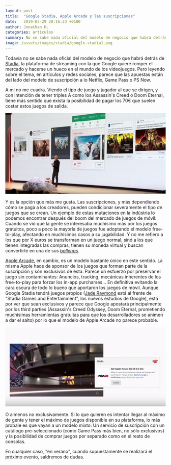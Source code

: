 ```yaml
---
layout: post
title:  "Google Stadia, Apple Arcade y las suscripciones"
date:   2019-03-29 20:16:23 +0100
author: Jonathan H.
categories: articulos
summary: No se sabe nada oficial del modelo de negocio que habrá detrás de Stadia, pero leyendo sobre el tema, en artículos y redes sociales, las apuestas están del lado del modelo de suscripción a lo Netflix, Game Pass o PS Now. A mi no me cuadra.
image: /assets/images/stadia/google-stadia1.png
---
```

Todavía no se sabe nada oficial del modelo de negocio que habrá detrás de [Stadia](https://store.google.com/magazine/stadia), la plataforma de streaming con la que Google quiere romper el mercado y hacerse un hueco en el mundo de los videojuegos. Pero leyendo sobre el tema, en artículos y redes sociales, parece que las apuestas están del lado del modelo de suscripción a lo Netflix, Game Pass o PS Now.

A mi no me cuadra. Viendo el tipo de juego y jugador al que se dirigen, y con intención de tener triples A como los Assassin's Creed o Doom Eternal, tiene más sentido que exista la posibilidad de pagar los 70€ que suelen costar estos juegos de salida.

![Google Stadia section in Google Play!](/assets/images/stadia/google-stadia1.png)

Y es la opción que más me gusta. Las suscripciones, y más dependiendo cómo se paga a los creadores, pueden condicionar severamente el tipo de juegos que se crean. Un ejemplo de estas mutaciones en la indústria lo podemos encontrar después del boom del mercado de juegos de móvil: Cuando se vió que la gente se interesaba muchísimo más por los juegos gratuitos, poco a poco la mayoría de juegos fue adoptando el modelo free-to-play, afectando en muchísimos casos a su jugabilidad. Y no me refiero a los que por X euros se transforman en un juego normal, sinó a los que tienen integradas las compras, tienen su moneda virtual y buscan convertirte en una de sus [_ballenas_](https://kotaku.com/who-are-the-whales-driving-free-to-play-gaming-youd-1197333118).

[Apple Arcade](https://www.apple.com/newsroom/2019/03/apple-introduces-apple-arcade-the-worlds-first-game-subscription-service-for-mobile-desktop-and-the-living-room/), en cambio, es un modelo bastante único en este sentido. La misma Apple hace de sponsor de los juegos que forman parte de la suscripción y són exclusivos de ésta. Parece un esfuerzo por preservar el juego sin contaminantes: Anuncios, tracking, mecánicas inherentes de los free-to-play para forzar los in-app purcharses... En definitiva evitando la cara oscura de todo lo bueno que aportaron los juegos de móvil.
Aunque Google Stadia tendrá juegos propios ([Jade Raymond](https://en.wikipedia.org/wiki/Jade_Raymond) está al frente de "Stadia Games and Entertainment", los nuevos estudios de Google), está por ver que sean exclusivos y parece que Google apostará principalmente por los third parties (Assassin's Creed Odyssey, Doom Eternal, prometiendo muchísimas herramientas gratuitas para que los desarrolladores se animen a dar el salto) por lo que el modelo de Apple Arcade no parece probable.

![Get ready para las colas! ...a esperar toca](/assets/images/stadia/google-stadia2.png)

O almenos no exclusivamente. Si lo que quieren es intentar llegar al máximo de gente y tener el máximo de juegos disponible en su plataforma, lo más probale es que vayan a un modelo mixto: Un servicio de suscripción con un catálogo pre-seleccionado (como Game Pass más bien, no sólo exclusivos) y la posibilidad de comprar juegos por separado como en el resto de consolas.

En cualquier caso, "en verano", cuando supuestamente se realizará el próximo evento, saldremos de dudas.
